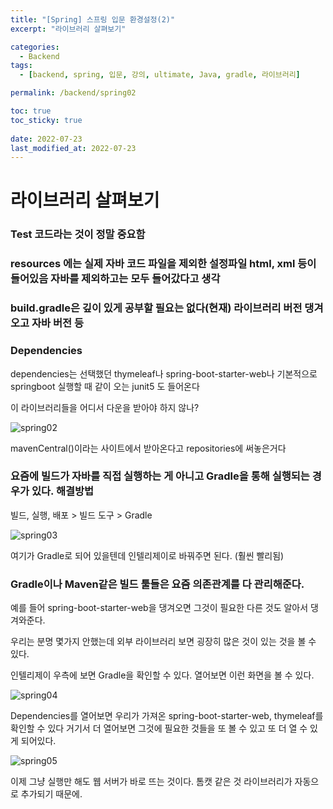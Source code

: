 ```yaml
---
title: "[Spring] 스프링 입문 환경설정(2)"
excerpt: "라이브러리 살펴보기"

categories:
  - Backend
tags:
  - [backend, spring, 입문, 강의, ultimate, Java, gradle, 라이브러리]

permalink: /backend/spring02

toc: true
toc_sticky: true
 
date: 2022-07-23
last_modified_at: 2022-07-23
---
```


# 라이브러리 살펴보기

### Test 코드라는 것이 정말 중요함

### resources 에는 실제 자바 코드 파일을 제외한 설정파일 html, xml 등이 들어있음 자바를 제외하고는 모두 들어갔다고 생각

### build.gradle은 깊이 있게 공부할 필요는 없다(현재) 라이브러리 버전 댕겨오고 자바 버전 등

### Dependencies

dependencies는 선택했던 thymeleaf나 spring-boot-starter-web나 기본적으로 springboot 실행할 때 같이 오는 junit5 도 들어온다

이 라이브러리들을 어디서 다운을 받아야 하지 않나?

![spring02](https://jsw6701.github.io/assets/images/posts_img/spring/2.png)

mavenCentral()이라는 사이트에서 받아온다고 repositories에 써놓은거다

### 요즘에 빌드가 자바를 직접 실행하는 게 아니고 Gradle을 통해 실행되는 경우가 있다. 해결방법

빌드, 실행, 배포 > 빌드 도구 > Gradle

![spring03](https://jsw6701.github.io/assets/images/posts_img/spring/3.png)

여기가 Gradle로 되어 있을텐데 인텔리제이로 바꿔주면 된다. (훨씬 빨리됨)

### Gradle이나 Maven같은 빌드 툴들은 요즘 의존관계를 다 관리해준다.

예를 들어 spring-boot-starter-web을 댕겨오면 그것이 필요한 다른 것도 알아서 댕겨와준다.

우리는 분명 몇가지 안했는데 외부 라이브러리 보면 굉장히 많은 것이 있는 것을 볼 수 있다.

인텔리제이 우측에 보면 Gradle을 확인할 수 있다. 열어보면 이런 화면을 볼 수 있다.

![spring04](https://jsw6701.github.io/assets/images/posts_img/spring/4.png)

Dependencies를 열어보면 우리가 가져온 spring-boot-starter-web, thymeleaf를 확인할 수 있다 거기서 더 열어보면 그것에 필요한 것들을 또 볼 수 있고 또 더 열 수 있게 되어있다.

![spring05](https://jsw6701.github.io/assets/images/posts_img/spring/5.png)

이제 그냥 실행만 해도 웹 서버가 바로 뜨는 것이다. 톰캣 같은 것 라이브러리가 자동으로 추가되기 때문에.